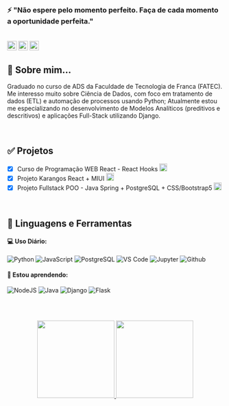 ### ⚡ "Não espere pelo momento perfeito. Faça de cada momento a oportunidade perfeita." <br></br>
<a href="https://discord.gg/wagxzStdcR" target="_blank"><img src="https://img.shields.io/badge/Discord-7289DA?style=for-the-badge&logo=discord&logoColor=white" target="_blank" height="22"></a> 
  <a href = "mailto:hugomacielcesar@gmail.com"><img src="https://img.shields.io/badge/-Gmail-%23333?style=for-the-badge&logo=gmail&logoColor=red" target="_blank" height="22"></a>
  <a href="https://www.linkedin.com/in/hugo-cesar-7520851a3" target="_blank"><img src="https://img.shields.io/badge/-LinkedIn-%230077B5?style=for-the-badge&logo=linkedin&logoColor=white" target="_blank" height="22"></a> </br>
  </div>

## 💬 Sobre mim...
  Graduado no curso de ADS da Faculdade de Tecnologia de Franca (FATEC). Me interesso muito sobre Ciência de Dados, com foco em tratamento de dados (ETL) e automação de processos usando Python; Atualmente estou me especializando no desenvolvimento de Modelos Analíticos (preditivos e descritivos) e aplicações Full-Stack utilizando Django.
  
</br>

## ✅ Projetos 
  - [x] Curso de Programação WEB React - React Hooks <img src="https://cdn.jsdelivr.net/gh/devicons/devicon/icons/react/react-original.svg" height="18" weight="30" />
  - [x] Projeto Karangos React + MIUI <img src="https://cdn.jsdelivr.net/gh/devicons/devicon/icons/react/react-original.svg" height="18" weight="30" />
  - [x] Projeto Fullstack POO - Java Spring + PostgreSQL + CSS/Bootstrap5 <img src="https://cdn.jsdelivr.net/gh/devicons/devicon/icons/spring/spring-original.svg" height="18" weight="30" />

</br>

## :rocket: Linguagens e Ferramentas ##

#### 💻 Uso Diário:
![Python](https://img.shields.io/badge/-Pyhton-black?style=plastic&logo=python)
![JavaScript](https://img.shields.io/badge/-JavaScript-black?style=plastic&logo=javascript)
![PostgreSQL](https://img.shields.io/badge/-PostgreSQL-black?style=plastic&logo=PostgreSQL)
![VS Code](https://img.shields.io/badge/-VS%20Code-black?style=plastic&logo=visual-studio-code)
![Jupyter](https://img.shields.io/badge/-Jupyter-black?style=plastic&logo=Jupyter)
![Github](https://img.shields.io/badge/-Github-black?style=plastic&logo=Github)

#### 🌱 Estou aprendendo:
![NodeJS](https://img.shields.io/badge/-Node%20JS-black?style=plastic&logo=Node-JS)
![Java](https://img.shields.io/badge/-Java-black?style=plastic&logo=Java)
![Django](https://img.shields.io/badge/-Django-black?style=plastic&logo=Django)
![Flask](https://img.shields.io/badge/-Flask-black?style=plastic&logo=Flask)

<br></br>
  
<div align="center">
  <a href="https://github.com/hugomacielads">
  <img height="180em" src="https://github-readme-stats.vercel.app/api?username=hugomacielads&show_icons=true&theme=dark&include_all_commits=true&count_private=true"/>
  <img height="180em" src="https://github-readme-stats.vercel.app/api/top-langs/?username=hugomacielads&layout=compact&langs_count=7&theme=dark"/>
</div>  

